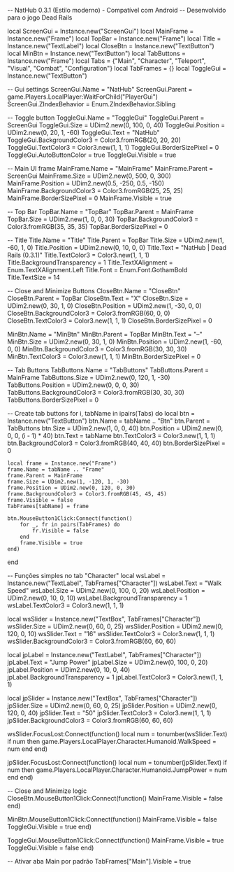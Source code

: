 -- NatHub 0.3.1 (Estilo moderno) - Compatível com Android
-- Desenvolvido para o jogo Dead Rails

local ScreenGui = Instance.new("ScreenGui")
local MainFrame = Instance.new("Frame")
local TopBar = Instance.new("Frame")
local Title = Instance.new("TextLabel")
local CloseBtn = Instance.new("TextButton")
local MinBtn = Instance.new("TextButton")
local TabButtons = Instance.new("Frame")
local Tabs = {"Main", "Character", "Teleport", "Visual", "Combat", "Configuration"}
local TabFrames = {}
local ToggleGui = Instance.new("TextButton")

-- Gui settings
ScreenGui.Name = "NatHub"
ScreenGui.Parent = game.Players.LocalPlayer:WaitForChild("PlayerGui")
ScreenGui.ZIndexBehavior = Enum.ZIndexBehavior.Sibling

-- Toggle button
ToggleGui.Name = "ToggleGui"
ToggleGui.Parent = ScreenGui
ToggleGui.Size = UDim2.new(0, 100, 0, 40)
ToggleGui.Position = UDim2.new(0, 20, 1, -60)
ToggleGui.Text = "NatHub"
ToggleGui.BackgroundColor3 = Color3.fromRGB(20, 20, 20)
ToggleGui.TextColor3 = Color3.new(1, 1, 1)
ToggleGui.BorderSizePixel = 0
ToggleGui.AutoButtonColor = true
ToggleGui.Visible = true

-- Main UI frame
MainFrame.Name = "MainFrame"
MainFrame.Parent = ScreenGui
MainFrame.Size = UDim2.new(0, 500, 0, 300)
MainFrame.Position = UDim2.new(0.5, -250, 0.5, -150)
MainFrame.BackgroundColor3 = Color3.fromRGB(25, 25, 25)
MainFrame.BorderSizePixel = 0
MainFrame.Visible = true

-- Top Bar
TopBar.Name = "TopBar"
TopBar.Parent = MainFrame
TopBar.Size = UDim2.new(1, 0, 0, 30)
TopBar.BackgroundColor3 = Color3.fromRGB(35, 35, 35)
TopBar.BorderSizePixel = 0

-- Title
Title.Name = "Title"
Title.Parent = TopBar
Title.Size = UDim2.new(1, -60, 1, 0)
Title.Position = UDim2.new(0, 10, 0, 0)
Title.Text = "NatHub | Dead Rails (0.3.1)"
Title.TextColor3 = Color3.new(1, 1, 1)
Title.BackgroundTransparency = 1
Title.TextXAlignment = Enum.TextXAlignment.Left
Title.Font = Enum.Font.GothamBold
Title.TextSize = 14

-- Close and Minimize Buttons
CloseBtn.Name = "CloseBtn"
CloseBtn.Parent = TopBar
CloseBtn.Text = "X"
CloseBtn.Size = UDim2.new(0, 30, 1, 0)
CloseBtn.Position = UDim2.new(1, -30, 0, 0)
CloseBtn.BackgroundColor3 = Color3.fromRGB(60, 0, 0)
CloseBtn.TextColor3 = Color3.new(1, 1, 1)
CloseBtn.BorderSizePixel = 0

MinBtn.Name = "MinBtn"
MinBtn.Parent = TopBar
MinBtn.Text = "–"
MinBtn.Size = UDim2.new(0, 30, 1, 0)
MinBtn.Position = UDim2.new(1, -60, 0, 0)
MinBtn.BackgroundColor3 = Color3.fromRGB(30, 30, 30)
MinBtn.TextColor3 = Color3.new(1, 1, 1)
MinBtn.BorderSizePixel = 0

-- Tab Buttons
TabButtons.Name = "TabButtons"
TabButtons.Parent = MainFrame
TabButtons.Size = UDim2.new(0, 120, 1, -30)
TabButtons.Position = UDim2.new(0, 0, 0, 30)
TabButtons.BackgroundColor3 = Color3.fromRGB(30, 30, 30)
TabButtons.BorderSizePixel = 0

-- Create tab buttons
for i, tabName in ipairs(Tabs) do
    local btn = Instance.new("TextButton")
    btn.Name = tabName .. "Btn"
    btn.Parent = TabButtons
    btn.Size = UDim2.new(1, 0, 0, 40)
    btn.Position = UDim2.new(0, 0, 0, (i - 1) * 40)
    btn.Text = tabName
    btn.TextColor3 = Color3.new(1, 1, 1)
    btn.BackgroundColor3 = Color3.fromRGB(40, 40, 40)
    btn.BorderSizePixel = 0

    local frame = Instance.new("Frame")
    frame.Name = tabName .. "Frame"
    frame.Parent = MainFrame
    frame.Size = UDim2.new(1, -120, 1, -30)
    frame.Position = UDim2.new(0, 120, 0, 30)
    frame.BackgroundColor3 = Color3.fromRGB(45, 45, 45)
    frame.Visible = false
    TabFrames[tabName] = frame

    btn.MouseButton1Click:Connect(function()
        for _, fr in pairs(TabFrames) do
            fr.Visible = false
        end
        frame.Visible = true
    end)
end

-- Funções simples no tab "Character"
local wsLabel = Instance.new("TextLabel", TabFrames["Character"])
wsLabel.Text = "Walk Speed"
wsLabel.Size = UDim2.new(0, 100, 0, 20)
wsLabel.Position = UDim2.new(0, 10, 0, 10)
wsLabel.BackgroundTransparency = 1
wsLabel.TextColor3 = Color3.new(1, 1, 1)

local wsSlider = Instance.new("TextBox", TabFrames["Character"])
wsSlider.Size = UDim2.new(0, 60, 0, 25)
wsSlider.Position = UDim2.new(0, 120, 0, 10)
wsSlider.Text = "16"
wsSlider.TextColor3 = Color3.new(1, 1, 1)
wsSlider.BackgroundColor3 = Color3.fromRGB(60, 60, 60)

local jpLabel = Instance.new("TextLabel", TabFrames["Character"])
jpLabel.Text = "Jump Power"
jpLabel.Size = UDim2.new(0, 100, 0, 20)
jpLabel.Position = UDim2.new(0, 10, 0, 40)
jpLabel.BackgroundTransparency = 1
jpLabel.TextColor3 = Color3.new(1, 1, 1)

local jpSlider = Instance.new("TextBox", TabFrames["Character"])
jpSlider.Size = UDim2.new(0, 60, 0, 25)
jpSlider.Position = UDim2.new(0, 120, 0, 40)
jpSlider.Text = "50"
jpSlider.TextColor3 = Color3.new(1, 1, 1)
jpSlider.BackgroundColor3 = Color3.fromRGB(60, 60, 60)

wsSlider.FocusLost:Connect(function()
    local num = tonumber(wsSlider.Text)
    if num then
        game.Players.LocalPlayer.Character.Humanoid.WalkSpeed = num
    end
end)

jpSlider.FocusLost:Connect(function()
    local num = tonumber(jpSlider.Text)
    if num then
        game.Players.LocalPlayer.Character.Humanoid.JumpPower = num
    end
end)

-- Close and Minimize logic
CloseBtn.MouseButton1Click:Connect(function()
    MainFrame.Visible = false
end)

MinBtn.MouseButton1Click:Connect(function()
    MainFrame.Visible = false
    ToggleGui.Visible = true
end)

ToggleGui.MouseButton1Click:Connect(function()
    MainFrame.Visible = true
    ToggleGui.Visible = false
end)

-- Ativar aba Main por padrão
TabFrames["Main"].Visible = true

